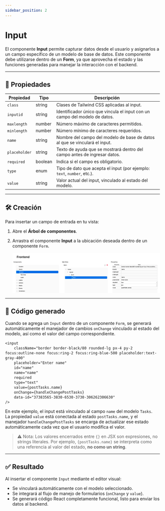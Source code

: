 ```yaml
---
sidebar_position: 2
---
```


# Input

El componente **Input** permite capturar datos desde el usuario y asignarlos a un campo específico de un modelo de base de datos. Este componente debe utilizarse dentro de un **Form**, ya que aprovecha el estado y las funciones generadas para manejar la interacción con el backend.

---

## 🧾 Propiedades

| Propiedad     | Tipo     | Descripción                                                                 |
|---------------|----------|-----------------------------------------------------------------------------|
| `class`       | string   | Clases de Tailwind CSS aplicadas al input.                                 |
| `inputid`     | string   | Identificador único que vincula el input con un campo del modelo de datos. |
| `maxlength`   | number   | Número máximo de caracteres permitidos.                                     |
| `minlength`   | number   | Número mínimo de caracteres requeridos.                                     |
| `name`        | string   | Nombre del campo del modelo de base de datos al que se vinculará el input. |
| `placeholder` | string   | Texto de ayuda que se mostrará dentro del campo antes de ingresar datos.   |
| `required`    | boolean  | Indica si el campo es obligatorio.                                          |
| `type`        | enum     | Tipo de dato que acepta el input (por ejemplo: `text`, `number`, etc.).     |
| `value`       | string   | Valor actual del input, vinculado al estado del modelo.                    |

---

## 🛠️ Creación

Para insertar un campo de entrada en tu vista:

1. Abre el **Árbol de componentes**.
2. Arrastra el componente **Input** a la ubicación deseada dentro de un componente `Form`.

   ![Creación de Input](../../src/assets/img/webp/Input-created.webp)

---

## 🧬 Código generado

Cuando se agrega un `Input` dentro de un componente `Form`, se generará automáticamente el manejador de cambios `onChange` vinculado al estado del modelo, así como el valor del campo correspondiente.

```tsx
<input
	className="border border-black/80 rounded-lg px-4 py-2 focus:outline-none focus:ring-2 focus:ring-blue-500 placeholder:text-gray-400"
	placeholder="Enter name"
	id="name"
	name="name"
	required
	type="text"
	value={postTasks.name}
	onChange={handleChangePostTasks}
	data-id="37383565-3830-6530-3730-306262306630"
/>
```

En este ejemplo, el input está vinculado al campo `name` del modelo `Tasks`.  
La propiedad `value` está conectada al estado `postTasks.name`, y el manejador `handleChangePostTasks` se encarga de actualizar ese estado automáticamente cada vez que el usuario modifica el valor.

> ⚠️ Nota: Los valores encerrados entre `{}` en JSX son expresiones, no strings literales. Por ejemplo, `{postTasks.name}` se interpreta como una referencia al valor del estado, **no como un string**.

---

## ✅ Resultado

Al insertar el componente `Input` mediante el editor visual:

- Se vinculará automáticamente con el modelo seleccionado.
- Se integrará al flujo de manejo de formularios (`onChange` y `value`).
- Se generará código React completamente funcional, listo para enviar los datos al backend.